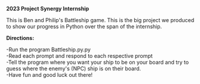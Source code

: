 **2023 Project Synergy Internship**

This is Ben and Philip's Battleship game. This is the big project we produced to show our progress in Python over the span of the internship.

**Directions:**

-Run the program Battleship.py.py                                                                                                                                                                                      
-Read each prompt and respond to each respective prompt                                                                                                                                                                
-Tell the program where you want your ship to be on your board and try to guess where the enemy's (NPC) ship is on their board.                                                                                              
-Have fun and good luck out there!                                                                                                                                                                 
  
